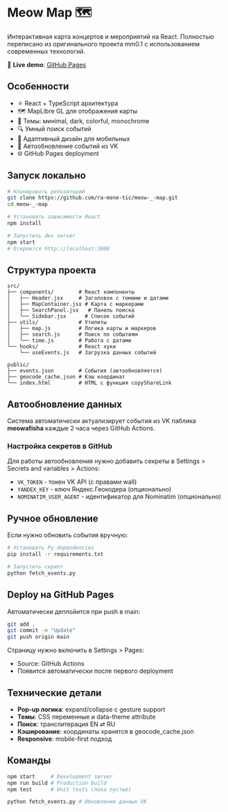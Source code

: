 # Meow Map 🗺️

Интерактивная карта концертов и мероприятий на React. Полностью переписано из оригинального проекта mm0.1 с использованием современных технологий.

🚀 **Live demo**: [GitHub Pages](https://ra-mone-tic.github.io/meow-_-map/)

## Особенности

- ⚛️ React + TypeScript архитектура
- 🗺️ MapLibre GL для отображения карты
- 🎨 Темы: минimal, dark, colorful, monochrome
- 🔍 Умный поиск событий
- 📱 Адаптивный дизайн для мобильных
- 🤖 Автообновление событий из VK
- 🌐 GitHub Pages deployment

## Запуск локально

```bash
# Клонировать репозиторий
git clone https://github.com/ra-mone-tic/meow-_-map.git
cd meow-_-map

# Установить зависимости React
npm install

# Запустить dev server
npm start
# Откроется http://localhost:3000
```

## Структура проекта

```
src/
├── components/        # React компоненты
│   ├── Header.jsx     # Заголовок с темами и датами
│   ├── MapContainer.jsx # Карта с маркерами
│   ├── SearchPanel.jsx   # Панель поиска
│   └── Sidebar.jsx      # Список событий
├── utils/             # Утилиты
│   ├── map.js         # Логика карты и маркеров
│   ├── search.js      # Поиск по событиям
│   └── time.js        # Работа с датами
└── hooks/             # React хуки
    └── useEvents.js   # Загрузка данных событий

public/
├── events.json        # События (автообновляется)
├── geocode_cache.json # Кэш координат
└── index.html         # HTML с функция copyShareLink
```

## Автообновление данных

Система автоматически актуализирует события из VK паблика **meowafisha** каждые 2 часа через GitHub Actions.

### Настройка секретов в GitHub

Для работы автообновления нужно добавить секреты в Settings > Secrets and variables > Actions:

- `VK_TOKEN` - токен VK API (с правами wall)
- `YANDEX_KEY` - ключ Яндекс.Геокодера (опционально)
- `NOMINATIM_USER_AGENT` - идентификатор для Nominatim (опционально)

## Ручное обновление

Если нужно обновить события вручную:

```bash
# Установить Py dependencies
pip install -r requirements.txt

# Запустить скрипт
python fetch_events.py
```

## Deploy на GitHub Pages

Автоматически деплойится при push в main:

```bash
git add .
git commit -m "Update"
git push origin main
```

Страницу нужно включить в Settings > Pages:
- Source: GitHub Actions
- Появится автоматически после первого deployment

## Технические детали

- **Pop-up логика**: expand/collapse с gesture support
- **Темы**: CSS переменные и data-theme attribute
- **Поиск**: транслитерация EN ⇄ RU
- **Кэширование**: координаты хранятся в geocode_cache.json
- **Responsive**: mobile-first подход

## Команды

```bash
npm start     # Development server
npm run build # Production build
npm test      # Unit tests (пока пустые)

python fetch_events.py # Обновление данных VK
```

